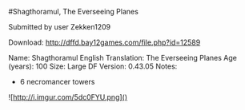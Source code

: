 #Shagthoramul, The Everseeing Planes

Submitted by user Zekken1209

Download: http://dffd.bay12games.com/file.php?id=12589

Name: Shagthoramul
English Translation: The Everseeing Planes
Age (years): 100
Size: Large
DF Version: 0.43.05
Notes:
  - 6 necromancer towers


![http://i.imgur.com/5dc0FYU.png]()
